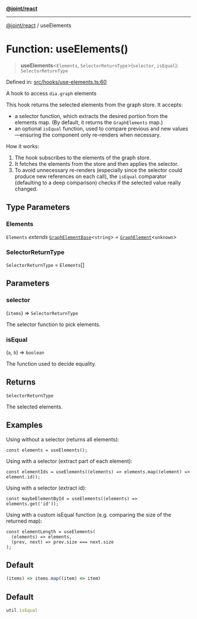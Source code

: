 [**@joint/react**](../README.md)

***

[@joint/react](../README.md) / useElements

# Function: useElements()

> **useElements**\<`Elements`, `SelectorReturnType`\>(`selector`, `isEqual`): `SelectorReturnType`

Defined in: [src/hooks/use-elements.ts:60](https://github.com/samuelgja/joint/blob/main/packages/joint-react/src/hooks/use-elements.ts#L60)

A hook to access `dia.graph` elements

This hook returns the selected elements from the graph store. It accepts:
 - a selector function, which extracts the desired portion from the elements map.
   (By default, it returns the `GraphElements` map.)
 - an optional `isEqual` function, used to compare previous and new values—ensuring
   the component only re-renders when necessary.

How it works:
1. The hook subscribes to the elements of the graph store.
2. It fetches the elements from the store and then applies the selector.
3. To avoid unnecessary re-renders (especially since the selector could produce new
   references on each call), the `isEqual` comparator (defaulting to a deep comparison)
   checks if the selected value really changed.

## Type Parameters

### Elements

`Elements` *extends* [`GraphElementBase`](../interfaces/GraphElementBase.md)\<`string`\> = [`GraphElement`](../interfaces/GraphElement.md)\<`unknown`\>

### SelectorReturnType

`SelectorReturnType` = `Elements`[]

## Parameters

### selector

(`items`) => `SelectorReturnType`

The selector function to pick elements.

### isEqual

(`a`, `b`) => `boolean`

The function used to decide equality.

## Returns

`SelectorReturnType`

The selected elements.

## Examples

Using without a selector (returns all elements):
```tsx
const elements = useElements();
```

Using with a selector (extract part of each element):
```tsx
const elementIds = useElements((elements) => elements.map((element) => element.id));
```

Using with a selector (extract id):
```tsx
const maybeElementById = useElements((elements) => elements.get('id'));
```

Using with a custom isEqual function (e.g. comparing the size of the returned map):
```tsx
const elementLength = useElements(
  (elements) => elements,
  (prev, next) => prev.size === next.size
);
```

## Default

```ts
(items) => items.map((item) => item)
```

## Default

```ts
util.isEqual
```
